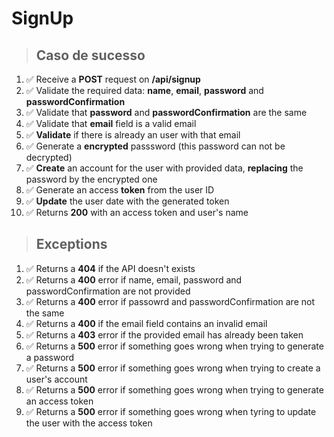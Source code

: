 # SignUp

> ## Caso de sucesso

1. ✅ Receive a **POST** request on **/api/signup**
2. ✅ Validate the required data: **name**, **email**, **password** and **passwordConfirmation**
3. ✅ Validate that **password** and **passwordConfirmation** are the same
4. ✅ Validate that **email** field is a valid email
5. ✅ **Validate** if there is already an user with that email
6. ✅ Generate a **encrypted** passsword (this password can not be decrypted)
7. ✅ **Create** an account for the user with provided data, **replacing** the password by the encrypted one
8. ✅ Generate an access **token** from the user ID
9. ✅ **Update** the user date with the generated token
10. ✅ Returns **200** with an access token and user's name

> ## Exceptions

1. ✅ Returns a **404** if the API doesn't exists
2. ✅ Returns a **400** error if name, email, password and passwordConfirmation are not provided
3. ✅ Returns a **400** error if passowrd and passwordConfirmation are not the same
4. ✅ Returns a **400** if the email field contains an invalid email
5. ✅ Returns a **403** error if the provided email has already been taken
6. ✅ Returns a **500** error if something goes wrong when trying to generate a password
7. ✅ Returns a **500** error if something goes wrong when trying to create a user's account
8. ✅ Returns a **500** error if something goes wrong when trying to generate an access token
9. ✅ Returns a **500** error if something goes wrong when tyring to update the user with the access token